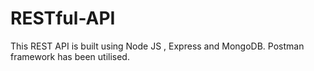 # RESTful-API

This REST API is built using Node JS , Express and MongoDB.
Postman framework has been utilised.

